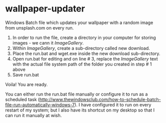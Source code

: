# wallpaper-updater
Windows Batch file which updates your wallpaper with a random image from unsplash.com on every run.

1. In order to run the file, create a directory in your computer for storing images - we cann it $Image Gallery$. 
2. Within $Image Gallery$, create a sub-directory called new download. 
3. Place the run.bat and wget.exe inside the new download sub-directory. 
4. Open run.bat for editing and on line # 3, replace the $Image Gallery$ text with the actual file system path of the folder you created in step # 1 above
5. Save run.bat 

Voila! You are ready. 

You can either run the run.bat file manually or configure it to run as a scheduled task (http://www.thewindowsclub.com/how-to-schedule-batch-file-run-automatically-windows-7). I have configured it to run on every restart of my system; but I also have its shortcut on my desktop so that I can run it manually at wish.  
